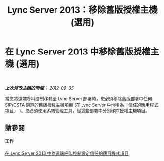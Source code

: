 ﻿---
title: Lync Server 2013：移除舊版授權主機 (選用)
TOCTitle: 移除舊版授權主機 (選用)
ms:assetid: 0316b2c3-b2aa-4c24-a8cd-e7f2cfe4d024
ms:mtpsurl: https://technet.microsoft.com/zh-tw/library/Gg558603(v=OCS.15)
ms:contentKeyID: 49289919
ms.date: 08/10/2015
mtps_version: v=OCS.15
ms.translationtype: HT
---

# 在 Lync Server 2013 中移除舊版授權主機 (選用)

 

_**上次修改主題的時間：** 2012-09-05_

當您將遠端呼叫控制移轉至 Lync Server 部署時，您必須移除舊版部署中任何 SIP/CSTA 閘道的舊版授權主機項目 (在 Lync Server 中也稱為「信任的應用程式項目」 )。您必須使用系統管理工具，從這些部署中分別移除授權主機項目。

## 請參閱

#### 工作

[在 Lync Server 2013 中為遠端呼叫控制設定信任的應用程式項目](lync-server-2013-configure-a-trusted-application-entry-for-remote-call-control.md)


